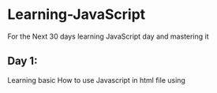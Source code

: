 # Learning-JavaScript
For the Next 30 days learning JavaScript day and mastering it

## Day 1:
   Learning basic How to use Javascript in html file using <script> tag with  *<!-- -->*
   and about the variable which declared using "var Keyword
## Day 2:
 Learned about How to create a function called hello in for a button with both using JS3rd.js file and using script tag in html file
